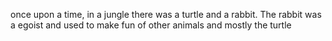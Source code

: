 once upon a time, in a jungle there was a turtle and a rabbit. The rabbit was a egoist and used to make fun of other animals and mostly the turtle